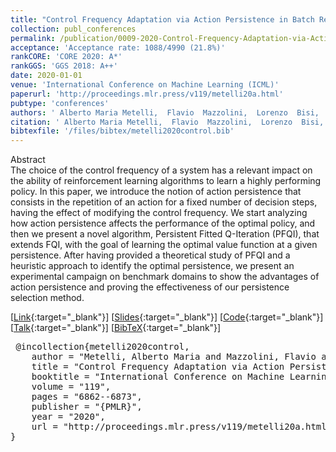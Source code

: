 ```yaml
---
title: "Control Frequency Adaptation via Action Persistence in Batch Reinforcement Learning"
collection: publ_conferences
permalink: /publication/0009-2020-Control-Frequency-Adaptation-via-Action-Persistence-in-Batch-Reinforcement-Learning
acceptance: 'Acceptance rate: 1088/4990 (21.8%)'
rankCORE: 'CORE 2020: A*'
rankGGS: 'GGS 2018: A++'
date: 2020-01-01
venue: 'International Conference on Machine Learning (ICML)'
paperurl: 'http://proceedings.mlr.press/v119/metelli20a.html'
pubtype: 'conferences'
authors: ' Alberto Maria Metelli,  Flavio  Mazzolini,  Lorenzo  Bisi,  Luca  Sabbioni, and  Marcello  Restelli'
citation: ' Alberto Maria Metelli,  Flavio  Mazzolini,  Lorenzo  Bisi,  Luca  Sabbioni, and  Marcello  Restelli&quot;Control Frequency Adaptation via Action Persistence in Batch Reinforcement Learning.&quot; International Conference on Machine Learning (ICML), 2020'
bibtexfile: '/files/bibtex/metelli2020control.bib'
---
```

Abstract
 <br> The choice of the control frequency of a system has a relevant impact on the ability of reinforcement learning algorithms to learn a highly performing policy. In this paper, we introduce the notion of action persistence that consists in the repetition of an action for a fixed number of decision steps, having the effect of modifying the control frequency. We start analyzing how action persistence affects the performance of the optimal policy, and then we present a novel algorithm, Persistent Fitted Q-Iteration (PFQI), that extends FQI, with the goal of learning the optimal value function at a given persistence. After having provided a theoretical study of PFQI and a heuristic approach to identify the optimal persistence, we present an experimental campaign on benchmark domains to show the advantages of action persistence and proving the effectiveness of our persistence selection method. <br> 

 [[Link](http://proceedings.mlr.press/v119/metelli20a.html){:target="_blank"}] [[Slides](https://albertometelli.github.io/files/slides_icml2020.pdf){:target="_blank"}] [[Code](https://github.com/albertometelli/pfqi){:target="_blank"}] [[Talk](https://slideslive.com/38927876){:target="_blank"}] [[BibTeX](/files/bibtex/metelli2020control.bib){:target="_blank"}] 
<pre> @incollection{metelli2020control,
    author = "Metelli, Alberto Maria and Mazzolini, Flavio and Bisi, Lorenzo and Sabbioni, Luca and Restelli, Marcello",
    title = "Control Frequency Adaptation via Action Persistence in Batch Reinforcement Learning",
    booktitle = "International Conference on Machine Learning ({ICML})",
    volume = "119",
    pages = "6862--6873",
    publisher = "{PMLR}",
    year = "2020",
    url = "http://proceedings.mlr.press/v119/metelli20a.html"
} </pre>
